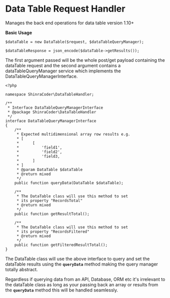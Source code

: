 # Data Table Request Handler
Manages the back end operations for data table version 1.10+

**Basic Usage**


```
$dataTable = new DataTable($request, $dataTableQueryManager);

$dataTableResponse = json_encode($dataTable->getResults());
```

The first argument passed will be the whole post/get payload containing the dataTable request and the second argument contains a dataTableQueryManager service which implements the DataTableQueryManagerInterface. 


```
<?php

namespace ShinraCoder\DataTableHandler;

/**
 * Interface DataTableQueryManagerInterface
 * @package ShinraCoder\DataTableHandler
 */
interface DataTableQueryManagerInterface
{
    /**
     * Expected multidimensional array row results e.g.
     * [
     *      [
     *          'field1',
     *          'field2',
     *          'field3,
     *      ]
     * ]
     * @param DataTable $dataTable
     * @return mixed
     */
    public function queryData(DataTable $dataTable);

    /**
     * The DataTable class will use this method to set
     * its property "RecordsTotal"
     * @return mixed
     */
    public function getResultTotal();

    /**
     * The DataTable class will use this method to set
     * its property "RecordsFiltered"
     * @return mixed
     */
    public function getFilteredResultTotal();
}
```

The DataTable class will use the above interface to query and set the dataTable results using the **`queryData`** method making the query manager totally abstract.

Regardless if querying data from an API, Database, ORM etc it's irrelevant to the dataTable class as long as your passing back an array or results from the **`queryData`** method this will be handled seamlessly. 

